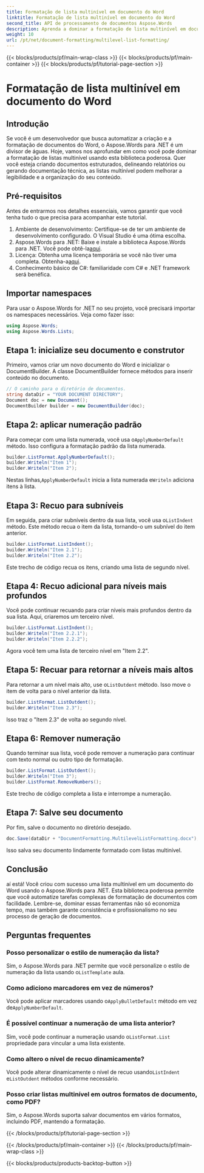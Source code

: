 ```yaml
---
title: Formatação de lista multinível em documento do Word
linktitle: Formatação de lista multinível em documento do Word
second_title: API de processamento de documentos Aspose.Words
description: Aprenda a dominar a formatação de lista multinível em documentos do Word usando o Aspose.Words para .NET com nosso guia passo a passo. Melhore a estrutura do documento sem esforço.
weight: 10
url: /pt/net/document-formatting/multilevel-list-formatting/
---
```


{{< blocks/products/pf/main-wrap-class >}}
{{< blocks/products/pf/main-container >}}
{{< blocks/products/pf/tutorial-page-section >}}

# Formatação de lista multinível em documento do Word

## Introdução

Se você é um desenvolvedor que busca automatizar a criação e a formatação de documentos do Word, o Aspose.Words para .NET é um divisor de águas. Hoje, vamos nos aprofundar em como você pode dominar a formatação de listas multinível usando esta biblioteca poderosa. Quer você esteja criando documentos estruturados, delineando relatórios ou gerando documentação técnica, as listas multinível podem melhorar a legibilidade e a organização do seu conteúdo.

## Pré-requisitos

Antes de entrarmos nos detalhes essenciais, vamos garantir que você tenha tudo o que precisa para acompanhar este tutorial.

1. Ambiente de desenvolvimento: Certifique-se de ter um ambiente de desenvolvimento configurado. O Visual Studio é uma ótima escolha.
2.  Aspose.Words para .NET: Baixe e instale a biblioteca Aspose.Words para .NET. Você pode obtê-la[aqui](https://releases.aspose.com/words/net/).
3.  Licença: Obtenha uma licença temporária se você não tiver uma completa. Obtenha-a[aqui](https://purchase.aspose.com/temporary-license/).
4. Conhecimento básico de C#: familiaridade com C# e .NET framework será benéfica.

## Importar namespaces

Para usar o Aspose.Words for .NET no seu projeto, você precisará importar os namespaces necessários. Veja como fazer isso:

```csharp
using Aspose.Words;
using Aspose.Words.Lists;
```

## Etapa 1: inicialize seu documento e construtor

Primeiro, vamos criar um novo documento do Word e inicializar o DocumentBuilder. A classe DocumentBuilder fornece métodos para inserir conteúdo no documento.

```csharp
// O caminho para o diretório de documentos.
string dataDir = "YOUR DOCUMENT DIRECTORY";
Document doc = new Document();
DocumentBuilder builder = new DocumentBuilder(doc);
```

## Etapa 2: aplicar numeração padrão

 Para começar com uma lista numerada, você usa o`ApplyNumberDefault` método. Isso configura a formatação padrão da lista numerada.

```csharp
builder.ListFormat.ApplyNumberDefault();
builder.Writeln("Item 1");
builder.Writeln("Item 2");
```

 Nestas linhas,`ApplyNumberDefault` inicia a lista numerada e`Writeln` adiciona itens à lista.

## Etapa 3: Recuo para subníveis

 Em seguida, para criar subníveis dentro da sua lista, você usa o`ListIndent` método. Este método recua o item da lista, tornando-o um subnível do item anterior.

```csharp
builder.ListFormat.ListIndent();
builder.Writeln("Item 2.1");
builder.Writeln("Item 2.2");
```

Este trecho de código recua os itens, criando uma lista de segundo nível.

## Etapa 4: Recuo adicional para níveis mais profundos

Você pode continuar recuando para criar níveis mais profundos dentro da sua lista. Aqui, criaremos um terceiro nível.

```csharp
builder.ListFormat.ListIndent();
builder.Writeln("Item 2.2.1");
builder.Writeln("Item 2.2.2");
```

Agora você tem uma lista de terceiro nível em "Item 2.2".

## Etapa 5: Recuar para retornar a níveis mais altos

 Para retornar a um nível mais alto, use o`ListOutdent` método. Isso move o item de volta para o nível anterior da lista.

```csharp
builder.ListFormat.ListOutdent();
builder.Writeln("Item 2.3");
```

Isso traz o "Item 2.3" de volta ao segundo nível.

## Etapa 6: Remover numeração

Quando terminar sua lista, você pode remover a numeração para continuar com texto normal ou outro tipo de formatação.

```csharp
builder.ListFormat.ListOutdent();
builder.Writeln("Item 3");
builder.ListFormat.RemoveNumbers();
```

Este trecho de código completa a lista e interrompe a numeração.

## Etapa 7: Salve seu documento

Por fim, salve o documento no diretório desejado.

```csharp
doc.Save(dataDir + "DocumentFormatting.MultilevelListFormatting.docx");
```

Isso salva seu documento lindamente formatado com listas multinível.

## Conclusão

aí está! Você criou com sucesso uma lista multinível em um documento do Word usando o Aspose.Words para .NET. Esta biblioteca poderosa permite que você automatize tarefas complexas de formatação de documentos com facilidade. Lembre-se, dominar essas ferramentas não só economiza tempo, mas também garante consistência e profissionalismo no seu processo de geração de documentos.

## Perguntas frequentes

### Posso personalizar o estilo de numeração da lista?
 Sim, o Aspose.Words para .NET permite que você personalize o estilo de numeração da lista usando o`ListTemplate` aula.

### Como adiciono marcadores em vez de números?
 Você pode aplicar marcadores usando o`ApplyBulletDefault` método em vez de`ApplyNumberDefault`.

### É possível continuar a numeração de uma lista anterior?
 Sim, você pode continuar a numeração usando o`ListFormat.List` propriedade para vincular a uma lista existente.

### Como altero o nível de recuo dinamicamente?
 Você pode alterar dinamicamente o nível de recuo usando`ListIndent` e`ListOutdent` métodos conforme necessário.

### Posso criar listas multinível em outros formatos de documento, como PDF?
Sim, o Aspose.Words suporta salvar documentos em vários formatos, incluindo PDF, mantendo a formatação.

{{< /blocks/products/pf/tutorial-page-section >}}

{{< /blocks/products/pf/main-container >}}
{{< /blocks/products/pf/main-wrap-class >}}

{{< blocks/products/products-backtop-button >}}
